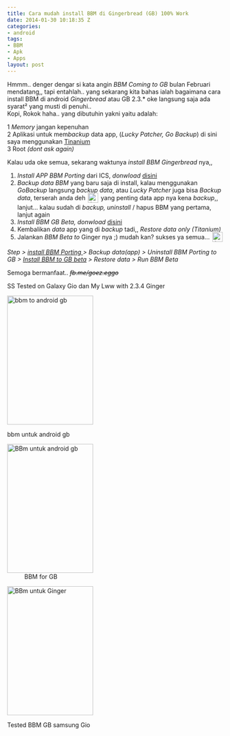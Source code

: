 ```yaml
---
title: Cara mudah install BBM di Gingerbread (GB) 100% Work
date: 2014-01-30 10:18:35 Z
categories:
- android
tags:
- BBM
- Apk
- Apps
layout: post
---
```


<p>Hmmm.. denger dengar si kata angin <em>BBM Coming to GB</em> bulan Februari mendatang,, tapi entahlah.. yang sekarang kita bahas ialah bagaimana cara install BBM di android <em>Gingerbread</em> atau GB 2.3.* oke langsung saja ada syarat² yang musti di penuhi..<br>
Kopi, Rokok haha.. yang dibutuhin yakni yaitu adalah:</p>
<p>1 <em>Memory</em> jangan kepenuhan<br>
2 Aplikasi untuk mem<em>backup</em> data app, (<em>Lucky Patcher, Go Backup</em>) di sini saya menggunakan <a title="Titanium Backup" href="https://play.google.com/store/apps/details?id=com.keramidas.TitaniumBackup" target="_blank">Tinanium</a><br>
3 Root <em>(dont ask again)</em></p>
<p>Kalau uda oke semua, sekarang waktunya <em>install BBM</em> <em>Gingerbread</em> nya,,</p>
<ol>
<li><em>Install APP BBM Porting</em> dari ICS, <em>donwload</em> <a title="BBM ICS Port to GB" href="http://ciut.cf/bbmtogb" target="_blank">disini<br>
</a></li>
<li><em>Backup data BBM</em> yang baru saja di install, kalau menggunakan <em>GoBackup</em> langsung <em>backup data</em>, atau <em>Lucky Patcher</em> juga bisa <em>Backup data</em>, terserah anda deh <img src="https://eggoez.bitbucket.io/wp-content/emojione/png/1f643.png" alt=":)" class="emojione" style="font-size:inherit;height:3ex;width:3.1ex;min-height:20px;min-width:20px;display:inline-block;margin:-.2ex .15em .2ex;line-height:normal;vertical-align:middle"> yang penting data app nya kena <em>backup</em>,, lanjut… kalau sudah di <em>backup, uninstall</em> / hapus BBM yang pertama, lanjut again</li>
<li><em>Install BBM GB Beta, donwload</em> <a title="BBM BETA to GB" href="http://ciut.cf/bbmgbbeta" target="_blank">disini</a></li>
<li>Kembalikan <em>data</em> app yang di<em> backup</em> tadi,, <em>Restore data only (Titanium)</em></li>
<li>Jalankan <em>BBM Beta to</em> Ginger nya ;) mudah kan? sukses ya semua… <img src="https://eggoez.bitbucket.io/wp-content/emojione/png/1f643.png" alt=":)" class="emojione" style="font-size:inherit;height:3ex;width:3.1ex;min-height:20px;min-width:20px;display:inline-block;margin:-.2ex .15em .2ex;line-height:normal;vertical-align:middle"></li>
</ol>
<p><em>Step &gt; <a title="BBM ICS Port to GB" href="http://ciut.cf/bbmtogb" target="_blank">install BBM Porting </a>&gt; Backup data(app) &gt; Uninstall BBM Porting to GB &gt; <a title="BBM BETA to GB" href="http://ciut.cf/bbmgbbeta" target="_blank">Install BBM to GB beta</a> &gt; Restore data &gt; Run BBM Beta</em></p>
<p>Semoga bermanfaat.. <del><em>fb.me/goez.eggo</em></del></p>
<p>SS Tested on Galaxy Gio dan My Lww with 2.3.4 Ginger</p>
<p><span id="more-1060"></span></p>
<div id="attachment_1063" style="width: 210px" class="wp-caption alignnone thumbnail"><a href="https://eggoez.bitbucket.io/wp-content/uploads/2014/01/SC20140129-202143.png" class="fancybox image"><img class="size-medium wp-image-1063" alt="bbm to android gb" src="https://eggoez.bitbucket.io/wp-content/uploads/2014/01/SC20140129-202143-200x300.png" width="200" height="300"></a><p class="wp-caption-text">bbm untuk android gb</p>
<div class="mceTemp">
<dl class="wp-caption alignnone thumbnail" id="attachment_1062" style="width: 210px;">
<dt class="wp-caption-dt"><a href="https://eggoez.bitbucket.io/wp-content/uploads/2014/01/SC20140129-202221.png" class="fancybox image"><img class="size-medium wp-image-1062" alt="BBm untuk android gb" src="https://eggoez.bitbucket.io/wp-content/uploads/2014/01/SC20140129-202221-200x300.png" width="200" height="300"></a></dt>
<dd class="wp-caption-dd">BBM for GB<p></p></dd></dl></div>
<div id="attachment_1061" style="width: 210px" class="wp-caption alignnone thumbnail"><a href="https://eggoez.bitbucket.io/wp-content/uploads/2014/01/SC20140129-202159.png" class="fancybox image"><img class="size-medium wp-image-1061" alt="BBm untuk Ginger" src="https://eggoez.bitbucket.io/wp-content/uploads/2014/01/SC20140129-202159-200x300.png" width="200" height="300"></a><p class="wp-caption-text">Tested BBM GB samsung Gio</p></div>